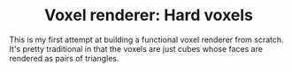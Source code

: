 <div align="center">

# Voxel renderer: Hard voxels

</div>

This is my first attempt at building a functional voxel renderer from scratch. It's pretty traditional in that the voxels are just cubes whose faces are rendered as pairs of triangles.